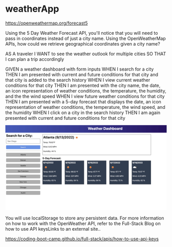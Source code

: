 # weatherApp


https://openweathermap.org/forecast5

Using the 5 Day Weather Forecast API, you'll notice that you will need to pass in coordinates instead of just a city name. Using the OpenWeatherMap APIs, how could we retrieve geographical coordinates given a city name?

AS A traveler
I WANT to see the weather outlook for multiple cities
SO THAT I can plan a trip accordingly



GIVEN a weather dashboard with form inputs
WHEN I search for a city
THEN I am presented with current and future conditions for that city and that city is added to the search history
WHEN I view current weather conditions for that city
THEN I am presented with the city name, the date, an icon representation of weather conditions, the temperature, the humidity, and the the wind speed
WHEN I view future weather conditions for that city
THEN I am presented with a 5-day forecast that displays the date, an icon representation of weather conditions, the temperature, the wind speed, and the humidity
WHEN I click on a city in the search history
THEN I am again presented with current and future conditions for that city

![Alt text](assets/images/06-server-side-apis-homework-demo.png)





You will use localStorage to store any persistent data. For more information on how to work with the OpenWeather API, refer to the Full-Stack Blog on how to use API keysLinks to an external site..

https://coding-boot-camp.github.io/full-stack/apis/how-to-use-api-keys

